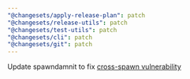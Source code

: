 ```yaml
---
"@changesets/apply-release-plan": patch
"@changesets/release-utils": patch
"@changesets/test-utils": patch
"@changesets/cli": patch
"@changesets/git": patch
---
```


Update spawndamnit to fix [cross-spawn vulnerability](https://security.snyk.io/vuln/SNYK-JS-CROSSSPAWN-8303230)
